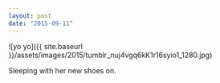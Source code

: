 ```yaml
---
layout: post
date: "2015-09-11"
---
```


![yo yo]({{ site.baseurl }}/assets/images/2015/tumblr_nuj4vgq6kK1r16syio1_1280.jpg)

Sleeping with her new shoes on.
